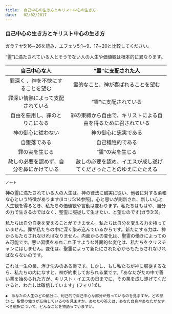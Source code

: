 ```yaml
---
title:  自己中心の生き方とキリスト中心の生き方
date:   02/02/2017
---
```


### 自己中心の生き方とキリスト中心の生き方

ガラテヤ5:16∼26を読み、エフェソ5:1∼9、17∼20と比較してください。

“霊”に満たされている人とそうでない人の人生や価値観は根本的に異なります。

| 自己中心な人	| “霊”に支配された人 |
|:-:|:-:|
| 罪深く 、神を不快にすることを望む | 霊的なこと、神が喜ばれることを望む |
| 罪深い情熱によって支配されている | “霊”に支配されている |
| 自由を悪用し、罪のとりこになる | 罪の束縛から自由で、キリストによる自由を得るために召されている |
| 神の御心に従わない | 神の御心に忠実である |
| 自堕落である | 自己犠牲的である |
| 罪の実を生じる | “霊”の実を生じる |
| 赦しの必要を認めず、自分を鼻にかけている |　赦しの必要を認め、イエスが成し遂げてくださったことのゆえにたたえる |

`ノート`

神の霊に満たされている人の人生は、神の律法に誠実に従い、他者に対する柔和な心という特徴があります(IIコリ5:14参照)。心と思いが刷新され、新しい心と人生観を得るとき、私たちの価値観や言動は変わります。私たちはもはや、自分の力で生きるのではなく、聖霊に服従して生きたい、と望むのです(ガラ3:3)。

私たちは自分自身を変えることができません。私たちは自分を変える力を持っていません。罪が私たちの中に深く染み込んでいるからです。新たにする力は、神からもたらされなければなりません。内面からの変化は、聖霊の働きによってのみ可能です。悪い習慣をあれこれ正すような外面的な変化は、私たちをクリスチャンにはしません。変化は、聖霊によって新たにされた心からもたらされなければならないのです。

これは一生の業、浮き沈みのある業です。しかし、もし私たちが神に服従するなら、私たちの内になすと、神が約束しておられる業です。「あなたがたの中で善い業を始められた方が、キリスト・イエスの日までに、その業を成し遂げてくださると、わたしは確信しています」(フィリ1:6)。

`◆　あなたの人生のどの部分に、利己的で自己中心な部分が残っているのを見ますか。どの部分に、聖霊の働きが反映しているのを見ますか。あなたの答えは、あなた自身やあなたがなすべき選択について、どんなことを物語っていますか。`
